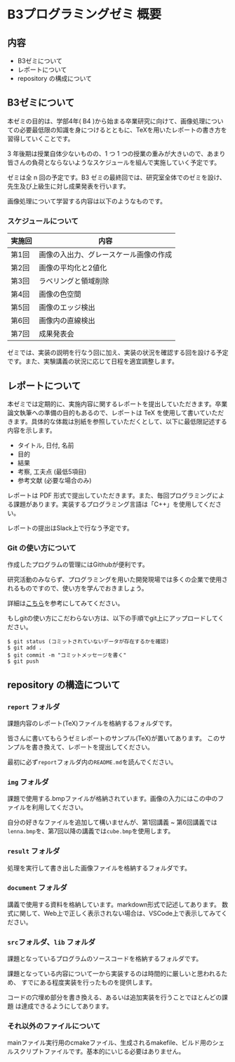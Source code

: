 # B3プログラミングゼミ 概要

## 内容
 - B3ゼミについて
 - レポートについて
 - repository の構成について

## B3ゼミについて
  本ゼミの目的は、学部4年( B4 )から始まる卒業研究に向けて、画像処理についての必要最低限の知識を身につけるとともに、TeXを用いたレポートの書き方を習得していくことです。

  3 年後期は授業自体少ないものの、1 つ 1 つの授業の重みが大きいので、あまり皆さんの負荷とならないようなスケジュールを組んで実施していく予定です。

  ゼミは全 n 回の予定です。B3 ゼミの最終回では、研究室全体でのゼミを設け、先生及び上級生に対し成果発表を行います。

  画像処理について学習する内容は以下のようなものです。

### スケジュールについて
| 実施回 | 内容 |
| ------ | ---- |
| 第1回     | 画像の入出力、グレースケール画像の作成 |
| 第2回     | 画像の平均化と2値化 |
| 第3回     | ラベリングと領域削除 |
| 第4回     | 画像の色空間 |
| 第5回     | 画像のエッジ検出 |
| 第6回     | 画像内の直線検出 |
| 第7回     | 成果発表会   |


ゼミでは、実装の説明を行なう回に加え、実装の状況を確認する回を設ける予定です。また、実験講義の状況に応じて日程を適宜調整します。


## レポートについて
本ゼミでは定期的に、実施内容に関するレポートを提出していただきます。卒業論文執筆への準備の目的もあるので、レポートは TeX を使用して書いていただきます。具体的な体裁は別紙を参照していただくとして、以下に最低限記述する内容を示します。

- タイトル, 日付, 名前
- 目的
- 結果
- 考察, 工夫点 (最低5項目)
- 参考文献 (必要な場合のみ)

レポートは PDF 形式で提出していただきます。また、毎回プログラミングによる課題があります。実装するプログラミング言語は「C++」を使用してください。

レポートの提出はSlack上で行なう予定です。

### Git の使い方について 

作成したプログラムの管理にはGithubが便利です。

研究活動のみならず、プログラミングを用いた開発現場では多くの企業で使用されるものですので、使い方を学んでおきましょう。

詳細は[こちら](https://qiita.com/renesisu727/items/248cb9468a402c622003)を参考にしてみてください。

もしgitの使い方にこだわらない方は、以下の手順でgit上にアップロードしてください。


```
$ git status (コミットされていないデータが存在するかを確認)
$ git add .
$ git commit -m "コミットメッセージを書く" 
$ git push
```


## repository の構造について 

### `report` フォルダ

課題内容のレポート(TeX)ファイルを格納するフォルダです。

皆さんに書いてもらうゼミレポートのサンプル(TeX)が置いてあります。
このサンプルを書き換えて、レポートを提出してください。

最初に必ず`report`フォルダ内の`README.md`を読んでください。

### `img` フォルダ

課題で使用する.bmpファイルが格納されています。画像の入力にはこの中のファイルを利用してください。

自分の好きなファイルを追加して構いませんが、第1回講義 ~ 第6回講義では`lenna.bmp`を、第7回以降の講義では`cube.bmp`を使用します。

### `result` フォルダ

処理を実行して書き出した画像ファイルを格納するフォルダです。


### `document` フォルダ

講義で使用する資料を格納しています。markdown形式で記述してあります。
数式に関して、Web上で正しく表示されない場合は、VSCode上で表示してみてください。

### `src`フォルダ、`lib` フォルダ

課題となっているプログラムのソースコードを格納するフォルダです。

課題となっている内容について一から実装するのは時間的に厳しいと思われるため、
すでにある程度実装を行ったものを提供します。

コードの穴埋め部分を書き換える、あるいは追加実装を行うことでほとんどの課題
は達成できるようにしてあります。

### それ以外のファイルについて
mainファイル実行用のcmakeファイル、生成されるmakefile、ビルド用のシェルスクリプトファイルです。基本的にいじる必要はありません。

